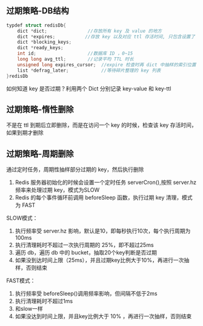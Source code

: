 ## 过期策略-DB结构
```cpp
typdef struct redisDb{
    dict *dict;               //存放所有 key 及 value 的地方
    dict *expires;           //存放 key 以及对应 ttl 存活时间, 只包含设置了 ttl 的 key
    dict *blocking_keys;     
    dict *ready_keys; 
    int id;                   //数据库 ID ，0~15
    long long avg_ttl;        //记录平均 TTL 时长
    unsigned long expires_cursor;  //expire 检查时再 dict 中抽样的索引位置
    list *defrag_later;            //等待碎片整理的 key 列表
}redisDb
```
如何知道 key 是否过期？利用两个 Dict 分别记录 key-value 和 key-ttl

## 过期策略-惰性删除
不是在 ttl 到期后立即删除，而是在访问一个 key 的时候，检查该 key 存活时间，如果到期才删除

## 过期策略-周期删除
通过定时任务，周期性抽样部分过期的 key，然后执行删除
1. Redis 服务器初始化的时候会设置一个定时任务 serverCron(),按照 server.hz频率来处理过期 key，模式为SLOW
2. Redis 的每个事件循环前调用 beforeSleep 函数，执行过期 key 清理，模式为 FAST

SLOW模式：
1. 执行频率受 server.hz 影响，默认是10，即每秒执行10次，每个执行周期为100ms
2. 执行清理耗时不超过一次执行周期的 25%，即不超过25ms
3. 遍历 db，遍历 db 中的 bucket，抽取20个key判断是否过期
4. 如果没到达时间上限（25ms），并且过期key比例大于10%，再进行一次抽样，否则结束

FAST模式：
1. 执行频率受 beforeSleep()调用频率影响，但间隔不低于2ms
2. 执行清理耗时不超过1ms
3. 和slow一样
4. 如果没达到时间上限，并且key比例大于 10% ，再进行一次抽样，否则结束